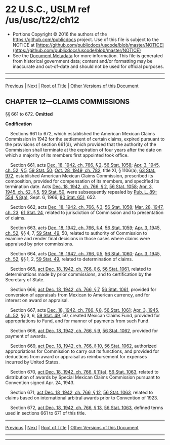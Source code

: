 ---
---

# 22 U.S.C., USLM ref /us/usc/t22/ch12

* Portions Copyright © 2016 the authors of the https://github.com/publicdocs project.
  Use of this file is subject to the NOTICE at [https://github.com/publicdocs/uscode/blob/master/NOTICE](https://github.com/publicdocs/uscode/blob/master/NOTICE)
* See the [Document Metadata](././../../../..//README.md) for more information.
  This file is generated from historical government data; content and/or formatting may be inaccurate and out-of-date and should not be used for official purposes.

----------
----------

[Previous](./../../../..//us/usc/t22/ch11/schII/m__us_usc_t22_s621.md) | [Next](./../../../..//us/usc/t22/ch13/m__us_usc_t22_ch13.md) | [Root of Title](./../../../../) | [Other Versions of this Document](https://publicdocs.github.io/go/links?ns=uslm&ref=%2Fus%2Fusc%2Ft22%2Fch12)

## CHAPTER 12—CLAIMS COMMISSIONS

§§ 661 to 672. __Omitted__ 

 __Codification__ 

    Sections 661 to 672, which established the American Mexican Claims Commission in 1942 for the settlement of certain claims, expired pursuant to the provisions of section 661(d), which provided that the authority of the Commission shall terminate at the expiration of four years after the date on which a majority of its members first appointed took office.

    Section 661, acts [Dec. 18, 1942, ch. 766, § 2][/us/act/1942-12-18/ch766/s2], [56 Stat. 1058][/us/stat/56/1058]; [Apr. 3, 1945, ch. 52, § 5][/us/act/1945-04-03/ch52/s5], [59 Stat. 50][/us/stat/59/50]; [Oct. 28, 1949, ch. 782][/us/act/1949-10-28/ch782], title XI, § 1106(a), [63 Stat. 972][/us/stat/63/972], established American Mexican Claims Commission, prescribed its composition, provided for compensation of its members, and specified its termination date. Acts [Dec. 18, 1942, ch. 766, § 2][/us/act/1942-12-18/ch766/s2], [56 Stat. 1058][/us/stat/56/1058]; [Apr. 3, 1945, ch. 52, § 5][/us/act/1945-04-03/ch52/s5], [59 Stat. 50][/us/stat/59/50], were subsequently repealed by [Pub. L. 89–554, § 8(a)][/us/pl/89/554/s8/a], Sept. 6, 1966, [80 Stat. 651][/us/stat/80/651], 652.

    Section 662, acts [Dec. 18, 1942, ch. 766, § 3][/us/act/1942-12-18/ch766/s3], [56 Stat. 1058][/us/stat/56/1058]; [Mar. 28, 1947, ch. 23][/us/act/1947-03-28/ch23], [61 Stat. 24][/us/stat/61/24], related to jurisdiction of Commission and to presentation of claims.

    Section 663, acts [Dec. 18, 1942, ch. 766, § 4][/us/act/1942-12-18/ch766/s4], [56 Stat. 1059][/us/stat/56/1059]; [Apr. 3, 1945, ch. 52][/us/act/1945-04-03/ch52], §§ 4, 7, [59 Stat. 49][/us/stat/59/49], 50, related to authority of Commission to examine and render final decisions in those cases where claims were appraised by prior commissions.

    Section 664, acts [Dec. 18, 1942, ch. 766, § 5][/us/act/1942-12-18/ch766/s5], [56 Stat. 1060][/us/stat/56/1060]; [Apr. 3, 1945, ch. 52][/us/act/1945-04-03/ch52], §§ 1, 2, [59 Stat. 49][/us/stat/59/49], related to determination of claims.

    Section 665, [act Dec. 18, 1942, ch. 766, § 6][/us/act/1942-12-18/ch766/s6], [56 Stat. 1061][/us/stat/56/1061], related to determinations made by prior commissions, and to certification by the Secretary of State.

    Section 666, [act Dec. 18, 1942, ch. 766, § 7][/us/act/1942-12-18/ch766/s7], [56 Stat. 1061][/us/stat/56/1061], provided for conversion of appraisals from Mexican to American currency, and for interest on award or appraisal.

    Section 667, acts [Dec. 18, 1942, ch. 766, § 8][/us/act/1942-12-18/ch766/s8], [56 Stat. 1061][/us/stat/56/1061]; [Apr. 3, 1945, ch. 52][/us/act/1945-04-03/ch52], §§ 3, 6, [59 Stat. 49][/us/stat/59/49], 50, created Mexican Claims Fund, provided for appropriations to Fund, and for manner of payments from such Fund.

    Section 668, [act Dec. 18, 1942, ch. 766, § 9][/us/act/1942-12-18/ch766/s9], [56 Stat. 1062][/us/stat/56/1062], provided for payment of awards.

    Section 669, [act Dec. 18, 1942, ch. 766, § 10][/us/act/1942-12-18/ch766/s10], [56 Stat. 1062][/us/stat/56/1062], authorized appropriations for Commission to carry out its functions, and provided for deductions from award or appraisal as reimbursement for expenses incurred by United States.

    Section 670, [act Dec. 18, 1942, ch. 766, § 11(a)][/us/act/1942-12-18/ch766/s11/a], [56 Stat. 1063][/us/stat/56/1063], related to distribution of awards by Special Mexican Claims Commission pursuant to Convention signed Apr. 24, 1943.

    Section 671, [act Dec. 18, 1942, ch. 766, § 12][/us/act/1942-12-18/ch766/s12], [56 Stat. 1063][/us/stat/56/1063], related to claims based on international arbitral awards prior to Convention of 1923.

    Section 672, [act Dec. 18, 1942, ch. 766, § 13][/us/act/1942-12-18/ch766/s13], [56 Stat. 1063][/us/stat/56/1063], defined terms used in sections 661 to 671 of this title.

----------

[Previous](./../../../..//us/usc/t22/ch11/schII/m__us_usc_t22_s621.md) | [Next](./../../../..//us/usc/t22/ch13/m__us_usc_t22_ch13.md) | [Root of Title](./../../../../) | [Other Versions of this Document](https://publicdocs.github.io/go/links?ns=uslm&ref=%2Fus%2Fusc%2Ft22%2Fch12)

----------
----------

[/us/act/1942-12-18/ch766/s2]: https://publicdocs.github.io/go/links?ns=uslm&ref=%2Fus%2Fact%2F1942-12-18%2Fch766%2Fs2
[/us/stat/56/1058]: https://publicdocs.github.io/go/links?ns=uslm&ref=%2Fus%2Fstat%2F56%2F1058
[/us/act/1945-04-03/ch52/s5]: https://publicdocs.github.io/go/links?ns=uslm&ref=%2Fus%2Fact%2F1945-04-03%2Fch52%2Fs5
[/us/stat/59/50]: https://publicdocs.github.io/go/links?ns=uslm&ref=%2Fus%2Fstat%2F59%2F50
[/us/act/1949-10-28/ch782]: https://publicdocs.github.io/go/links?ns=uslm&ref=%2Fus%2Fact%2F1949-10-28%2Fch782
[/us/stat/63/972]: https://publicdocs.github.io/go/links?ns=uslm&ref=%2Fus%2Fstat%2F63%2F972
[/us/act/1942-12-18/ch766/s2]: https://publicdocs.github.io/go/links?ns=uslm&ref=%2Fus%2Fact%2F1942-12-18%2Fch766%2Fs2
[/us/stat/56/1058]: https://publicdocs.github.io/go/links?ns=uslm&ref=%2Fus%2Fstat%2F56%2F1058
[/us/act/1945-04-03/ch52/s5]: https://publicdocs.github.io/go/links?ns=uslm&ref=%2Fus%2Fact%2F1945-04-03%2Fch52%2Fs5
[/us/stat/59/50]: https://publicdocs.github.io/go/links?ns=uslm&ref=%2Fus%2Fstat%2F59%2F50
[/us/pl/89/554/s8/a]: https://publicdocs.github.io/go/links?ns=uslm&ref=%2Fus%2Fpl%2F89%2F554%2Fs8%2Fa
[/us/stat/80/651]: https://publicdocs.github.io/go/links?ns=uslm&ref=%2Fus%2Fstat%2F80%2F651
[/us/act/1942-12-18/ch766/s3]: https://publicdocs.github.io/go/links?ns=uslm&ref=%2Fus%2Fact%2F1942-12-18%2Fch766%2Fs3
[/us/stat/56/1058]: https://publicdocs.github.io/go/links?ns=uslm&ref=%2Fus%2Fstat%2F56%2F1058
[/us/act/1947-03-28/ch23]: https://publicdocs.github.io/go/links?ns=uslm&ref=%2Fus%2Fact%2F1947-03-28%2Fch23
[/us/stat/61/24]: https://publicdocs.github.io/go/links?ns=uslm&ref=%2Fus%2Fstat%2F61%2F24
[/us/act/1942-12-18/ch766/s4]: https://publicdocs.github.io/go/links?ns=uslm&ref=%2Fus%2Fact%2F1942-12-18%2Fch766%2Fs4
[/us/stat/56/1059]: https://publicdocs.github.io/go/links?ns=uslm&ref=%2Fus%2Fstat%2F56%2F1059
[/us/act/1945-04-03/ch52]: https://publicdocs.github.io/go/links?ns=uslm&ref=%2Fus%2Fact%2F1945-04-03%2Fch52
[/us/stat/59/49]: https://publicdocs.github.io/go/links?ns=uslm&ref=%2Fus%2Fstat%2F59%2F49
[/us/act/1942-12-18/ch766/s5]: https://publicdocs.github.io/go/links?ns=uslm&ref=%2Fus%2Fact%2F1942-12-18%2Fch766%2Fs5
[/us/stat/56/1060]: https://publicdocs.github.io/go/links?ns=uslm&ref=%2Fus%2Fstat%2F56%2F1060
[/us/act/1945-04-03/ch52]: https://publicdocs.github.io/go/links?ns=uslm&ref=%2Fus%2Fact%2F1945-04-03%2Fch52
[/us/stat/59/49]: https://publicdocs.github.io/go/links?ns=uslm&ref=%2Fus%2Fstat%2F59%2F49
[/us/act/1942-12-18/ch766/s6]: https://publicdocs.github.io/go/links?ns=uslm&ref=%2Fus%2Fact%2F1942-12-18%2Fch766%2Fs6
[/us/stat/56/1061]: https://publicdocs.github.io/go/links?ns=uslm&ref=%2Fus%2Fstat%2F56%2F1061
[/us/act/1942-12-18/ch766/s7]: https://publicdocs.github.io/go/links?ns=uslm&ref=%2Fus%2Fact%2F1942-12-18%2Fch766%2Fs7
[/us/stat/56/1061]: https://publicdocs.github.io/go/links?ns=uslm&ref=%2Fus%2Fstat%2F56%2F1061
[/us/act/1942-12-18/ch766/s8]: https://publicdocs.github.io/go/links?ns=uslm&ref=%2Fus%2Fact%2F1942-12-18%2Fch766%2Fs8
[/us/stat/56/1061]: https://publicdocs.github.io/go/links?ns=uslm&ref=%2Fus%2Fstat%2F56%2F1061
[/us/act/1945-04-03/ch52]: https://publicdocs.github.io/go/links?ns=uslm&ref=%2Fus%2Fact%2F1945-04-03%2Fch52
[/us/stat/59/49]: https://publicdocs.github.io/go/links?ns=uslm&ref=%2Fus%2Fstat%2F59%2F49
[/us/act/1942-12-18/ch766/s9]: https://publicdocs.github.io/go/links?ns=uslm&ref=%2Fus%2Fact%2F1942-12-18%2Fch766%2Fs9
[/us/stat/56/1062]: https://publicdocs.github.io/go/links?ns=uslm&ref=%2Fus%2Fstat%2F56%2F1062
[/us/act/1942-12-18/ch766/s10]: https://publicdocs.github.io/go/links?ns=uslm&ref=%2Fus%2Fact%2F1942-12-18%2Fch766%2Fs10
[/us/stat/56/1062]: https://publicdocs.github.io/go/links?ns=uslm&ref=%2Fus%2Fstat%2F56%2F1062
[/us/act/1942-12-18/ch766/s11/a]: https://publicdocs.github.io/go/links?ns=uslm&ref=%2Fus%2Fact%2F1942-12-18%2Fch766%2Fs11%2Fa
[/us/stat/56/1063]: https://publicdocs.github.io/go/links?ns=uslm&ref=%2Fus%2Fstat%2F56%2F1063
[/us/act/1942-12-18/ch766/s12]: https://publicdocs.github.io/go/links?ns=uslm&ref=%2Fus%2Fact%2F1942-12-18%2Fch766%2Fs12
[/us/stat/56/1063]: https://publicdocs.github.io/go/links?ns=uslm&ref=%2Fus%2Fstat%2F56%2F1063
[/us/act/1942-12-18/ch766/s13]: https://publicdocs.github.io/go/links?ns=uslm&ref=%2Fus%2Fact%2F1942-12-18%2Fch766%2Fs13
[/us/stat/56/1063]: https://publicdocs.github.io/go/links?ns=uslm&ref=%2Fus%2Fstat%2F56%2F1063


